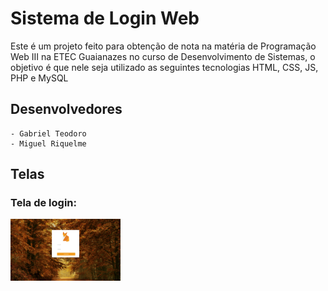 # Sistema de Login Web

Este é um projeto feito para obtenção de nota na matéria de Programação Web III na ETEC Guaianazes no curso de Desenvolvimento de Sistemas, o objetivo é que nele seja utilizado as seguintes tecnologias HTML, CSS, JS, PHP e MySQL

## Desenvolvedores
    - Gabriel Teodoro
    - Miguel Riquelme


## Telas

### Tela de login:
<img src="./img/login.png" width="35%">

